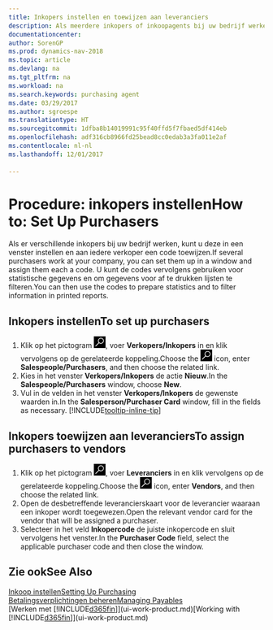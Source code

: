 ```yaml
---
title: Inkopers instellen en toewijzen aan leveranciers
description: Als meerdere inkopers of inkoopagents bij uw bedrijf werken, kunt u deze voor statistische analyses organiseren.
documentationcenter: 
author: SorenGP
ms.prod: dynamics-nav-2018
ms.topic: article
ms.devlang: na
ms.tgt_pltfrm: na
ms.workload: na
ms.search.keywords: purchasing agent
ms.date: 03/29/2017
ms.author: sgroespe
ms.translationtype: HT
ms.sourcegitcommit: 1dfba8b14019991c95f40ffd5f7fbaed5df414eb
ms.openlocfilehash: adf316cb8966fd25bead8cc0edab3a3fa011e2af
ms.contentlocale: nl-nl
ms.lasthandoff: 12/01/2017

---
```

# <a name="how-to-set-up-purchasers"></a><span data-ttu-id="1cefd-103">Procedure: inkopers instellen</span><span class="sxs-lookup"><span data-stu-id="1cefd-103">How to: Set Up Purchasers</span></span>
<span data-ttu-id="1cefd-104">Als er verschillende inkopers bij uw bedrijf werken, kunt u deze in een venster instellen en aan iedere verkoper een code toewijzen.</span><span class="sxs-lookup"><span data-stu-id="1cefd-104">If several purchasers work at your company, you can set them up in a window and assign them each a code.</span></span> <span data-ttu-id="1cefd-105">U kunt de codes vervolgens gebruiken voor statistische gegevens en om gegevens voor af te drukken lijsten te filteren.</span><span class="sxs-lookup"><span data-stu-id="1cefd-105">You can then use the codes to prepare statistics and to filter information in printed reports.</span></span>

## <a name="to-set-up-purchasers"></a><span data-ttu-id="1cefd-106">Inkopers instellen</span><span class="sxs-lookup"><span data-stu-id="1cefd-106">To set up purchasers</span></span>
1. <span data-ttu-id="1cefd-107">Klik op het pictogram ![Zoeken naar pagina of rapport](media/ui-search/search_small.png "pictogram Zoeken naar pagina of rapport"), voer **Verkopers/Inkopers** in en klik vervolgens op de gerelateerde koppeling.</span><span class="sxs-lookup"><span data-stu-id="1cefd-107">Choose the ![Search for Page or Report](media/ui-search/search_small.png "Search for Page or Report icon") icon, enter **Salespeople/Purchasers**, and then choose the related link.</span></span>
2. <span data-ttu-id="1cefd-108">Kies in het venster **Verkopers/Inkopers** de actie **Nieuw**.</span><span class="sxs-lookup"><span data-stu-id="1cefd-108">In the **Salespeople/Purchasers** window, choose **New**.</span></span>
3. <span data-ttu-id="1cefd-109">Vul in de velden in het venster **Verkopers/Inkopers** de gewenste waarden in.</span><span class="sxs-lookup"><span data-stu-id="1cefd-109">In the **Salesperson/Purchaser Card** window, fill in the fields as necessary.</span></span> [!INCLUDE[tooltip-inline-tip](includes/tooltip-inline-tip_md.md)]

## <a name="to-assign-purchasers-to-vendors"></a><span data-ttu-id="1cefd-110">Inkopers toewijzen aan leveranciers</span><span class="sxs-lookup"><span data-stu-id="1cefd-110">To assign purchasers to vendors</span></span>
1. <span data-ttu-id="1cefd-111">Klik op het pictogram ![Zoeken naar pagina of rapport](media/ui-search/search_small.png "pictogram Zoeken naar pagina of rapport"), voer **Leveranciers** in en klik vervolgens op de gerelateerde koppeling.</span><span class="sxs-lookup"><span data-stu-id="1cefd-111">Choose the ![Search for Page or Report](media/ui-search/search_small.png "Search for Page or Report icon") icon, enter **Vendors**, and then choose the related link.</span></span>
2. <span data-ttu-id="1cefd-112">Open de desbetreffende leverancierskaart voor de leverancier waaraan een inkoper wordt toegewezen.</span><span class="sxs-lookup"><span data-stu-id="1cefd-112">Open the relevant vendor card for the vendor that will be assigned a purchaser.</span></span>
3. <span data-ttu-id="1cefd-113">Selecteer in het veld **Inkopercode** de juiste inkopercode en sluit vervolgens het venster.</span><span class="sxs-lookup"><span data-stu-id="1cefd-113">In the **Purchaser Code** field, select the applicable purchaser code and then close the window.</span></span>

## <a name="see-also"></a><span data-ttu-id="1cefd-114">Zie ook</span><span class="sxs-lookup"><span data-stu-id="1cefd-114">See Also</span></span>
[<span data-ttu-id="1cefd-115">Inkoop instellen</span><span class="sxs-lookup"><span data-stu-id="1cefd-115">Setting Up Purchasing</span></span>](purchasing-setup-purchasing.md)  
[<span data-ttu-id="1cefd-116">Betalingsverplichtingen beheren</span><span class="sxs-lookup"><span data-stu-id="1cefd-116">Managing Payables</span></span>](payables-manage-payables.md)  
<span data-ttu-id="1cefd-117">[Werken met [!INCLUDE[d365fin](includes/d365fin_md.md)]](ui-work-product.md)</span><span class="sxs-lookup"><span data-stu-id="1cefd-117">[Working with [!INCLUDE[d365fin](includes/d365fin_md.md)]](ui-work-product.md)</span></span>

